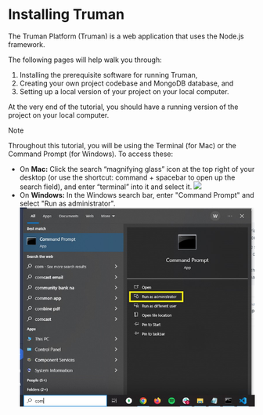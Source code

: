 # Installing Truman

The Truman Platform (Truman) is a web application that uses the Node.js framework.

The following pages will help walk you through:

1.  Installing the prerequisite software for running Truman,
2.  Creating your own project codebase and MongoDB database, and
3.  Setting up a local version of your project on your local computer.

At the very end of the tutorial, you should have a running version of the project on your local computer.

> [!NOTE]
> Throughout this tutorial, you will be using the Terminal (for Mac) or the Command Prompt (for Windows). To access these:
>
> - On **Mac:** Click the search “magnifying glass” icon at the top right of your desktop (or use the shortcut: command + spacebar to open up the search field), and enter “terminal” into it and select it.
>   ![](macos.avif)
> - On **Windows:** In the Windows search bar, enter "Command Prompt" and select "Run as administrator".
>   ![](windows.png)
